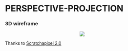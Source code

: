 # PERSPECTIVE-PROJECTION
### 3D wireframe
<p align="center">
  <img src="http://home-server.yudakan.com/http/imgs/wireframeScreenShot.png"/>
</p>
<p>Thanks to <a href="https://www.scratchapixel.com/">Scratchapixel 2.0</a></p>
